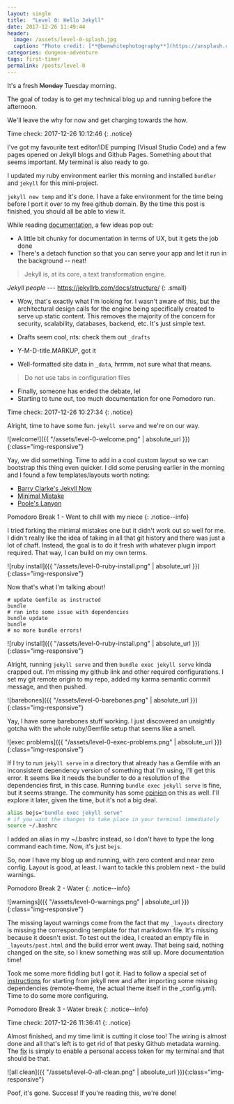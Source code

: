 ```yaml
---
layout: single
title:  "Level 0: Hello Jekyll"
date: 2017-12-26 11:49:44
header:
  image: /assets/level-0-splash.jpg
  caption: "Photo credit: [**@benwhitephotography**](https://unsplash.com/@benwhitephotography)"
categories: dungeon-adventure
tags: first-timer
permalink: /posts/level-0
---
```

It's a fresh ~~Monday~~ Tuesday morning.

The goal of today is to get my technical blog up and running before the afternoon.

We'll leave the why for now and get charging towards the how.

Time check: 2017-12-26 10:12:46
{: .notice}

I've got my favourite text editor/IDE pumping (Visual Studio Code) and a few pages opened on Jekyll blogs and Github Pages. Something about that seems important. My terminal is also ready to go.

I updated my ruby environment earlier this morning and installed ```bundler``` and ```jekyll``` for this mini-project.

```jekyll new temp``` and it's done. I have a fake environment for the time being before I port it over to my free github domain. By the time this post is finished, you should all be able to view it.

While reading [documentation](https://jekyllrb.com/docs/usage/), a few ideas pop out:
* A little bit chunky for documentation in terms of UX, but it gets the job done
* There's a detach function so that you can serve your app and let it run in the background -- neat!

> Jekyll is, at its core, a text transformation engine.

<cite>Jekyll people</cite> --- https://jekyllrb.com/docs/structure/
{: .small}

* Wow, that's exactly what I'm looking for. I wasn't aware of this, but the architectural design calls for the engine being specifically created to serve up static content. This removes the majority of the concern for security, scalability, databases, backend, etc. It's just simple text. 

* Drafts seem cool, nts: check them out `_drafts`
* Y-M-D-title.MARKUP, got it
* Well-formatted site data in `_data`, hrrmm, not sure what that means.

> Do not use tabs in configuration files

* Finally, someone has ended the debate, lel
* Starting to tune out, too much documentation for one Pomodoro run.

Time check: 2017-12-26 10:27:34
{: .notice}

Alright, time to have some fun. 
`jekyll serve` and we're on our way.

![welcome!]({{ "/assets/level-0-welcome.png" | absolute_url }}){:class="img-responsive"}

Yay, we did something. Time to add in a cool custom layout so we can bootstrap this thing even quicker. I did some perusing earlier in the morning and I found a few templates/layouts worth noting:
* [Barry Clarke's Jekyll Now](https://github.com/barryclark/jekyll-now)
* [Minimal Mistake](https://github.com/mmistakes/minimal-mistakes) 
* [Poole's Lanyon](https://github.com/poole/lanyon)

Pomodoro Break 1 - Went to chill with my niece
{: .notice--info}

I tried forking the minimal mistakes one but it didn't work out so well for me. I didn't really like the idea of taking in all that git history and there was just a lot of chaff. Instead, the goal is to do it fresh with whatever plugin import required. That way, I can build on my own terms.

![ruby install]({{ "/assets/level-0-ruby-install.png" | absolute_url }}){:class="img-responsive"}

Now that's what I'm talking about!

```
# update Gemfile as instructed
bundle
# ran into some issue with dependencies
bundle update
bundle
# no more bundle errors!
```

![ruby install]({{ "/assets/level-0-ruby-install.png" | absolute_url }}){:class="img-responsive"}

Alright, running `jekyll serve` and then `bundle exec jekyll serve` kinda crapped out. I'm missing my github link and other required configurations. I set my git remote origin to my repo, added my karma semantic commit message, and then pushed. 

![barebones]({{ "/assets/level-0-barebones.png" | absolute_url }}){:class="img-responsive"}

Yay, I have some barebones stuff working. I just discovered an unsightly gotcha with the whole ruby/Gemfile setup that seems like a smell. 

![exec problems]({{ "/assets/level-0-exec-problems.png" | absolute_url }}){:class="img-responsive"}

If I try to run `jekyll serve` in a directory that already has a Gemfile with an inconsistent dependency version of something that I'm using, I'll get this error. It seems like it needs the bundler to do a resolution of the dependencies first, in this case. Running `bundle exec jekyll serve` is fine, but it seems strange. The community has some [opinion](https://github.com/jekyll/jekyll/issues/6227) on this as well. I'll explore it later, given the time, but it's not a big deal.

```bash
alias bejs="bundle exec jekyll serve"
# if you want the changes to take place in your terminal immediately
source ~/.bashrc 
```

I added an alias in my ~/.bashrc instead, so I don't have to type the long command each time. Now, it's just `bejs`.

So, now I have my blog up and running, with zero content and near zero config. Layout is good, at least. I want to tackle this problem next - the build warnings. 

Pomodoro Break 2 - Water
{: .notice--info}

![warnings]({{ "/assets/level-0-warnings.png" | absolute_url }}){:class="img-responsive"}

The missing layout warnings come from the fact that my `_layouts` directory is missing the corresponding template for that markdown file. It's missing because it doesn't exist. To test out the idea, I created an empty file in `_layouts/post.html` and the build error went away. That being said, nothing changed on the site, so I knew something was still up. More documentation time!

Took me some more fiddling but I got it. Had to follow a special set of [instructions](https://mmistakes.github.io/minimal-mistakes/docs/quick-start-guide/) for starting from jekyll new and after importing some missing dependencies (remote-theme, the actual theme itself in the _config.yml). Time to do some more configuring.

Pomodoro Break 3 - Water break
{: .notice--info}

Time check: 2017-12-26 11:36:41
{: .notice}

Almost finished, and my time limit is cutting it close too! The wiring is almost done and all that's left is to get rid of that pesky Github metadata warning. The [fix](http://idratherbewriting.com/documentation-theme-jekyll/mydoc_install_jekyll_on_mac.html#githuberror) is simply to enable a personal access token for my terminal and that should be that. 

![all clean]({{ "/assets/level-0-all-clean.png" | absolute_url }}){:class="img-responsive"}

Poof, it's gone. Success! If you're reading this, we're done!
